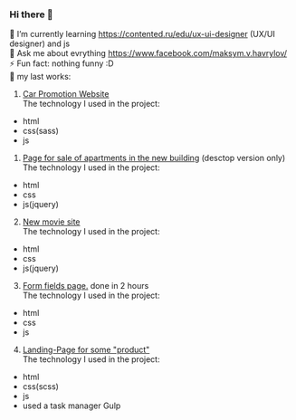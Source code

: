 ### Hi there 👋
🌱 I’m currently learning https://contented.ru/edu/ux-ui-designer (UX/UI designer) and js <br>
💬 Ask me about evrything https://www.facebook.com/maksym.v.havrylov/ <br>
⚡ Fun fact: nothing funny :D <br>
🔭 my last works: <br>
1) <a href="https://maksym-havrylov.github.io/car_promotion/">Car Promotion Website</a><br>
The technology I used in the project:
- html
- css(sass)
- js
1) <a href="https://maksym-havrylov.github.io/melody/">Page for sale of apartments in the new building</a> (desctop version only)<br>
The technology I used in the project:
- html
- css
- js(jquery)
2) <a href="https://maksym-havrylov.github.io/film/">New movie site</a><br>
The technology I used in the project:
- html
- css
- js(jquery)
3) <a href="https://maksym-havrylov.github.io/Personal-info-form/">Form fields page.</a> done in 2 hours<br>
The technology I used in the project:
- html
- css
- js
4) <a href="https://maksym-havrylov.github.io/prodoct/">Landing-Page for some "product"</a><br>
The technology I used in the project:
- html
- css(scss)
- js
- used a task manager Gulp
<!--
**Maksym-Havrylov/Maksym-Havrylov** is a ✨ _special_ ✨ repository because its `README.md` (this file) appears on your GitHub profile.

Here are some ideas to get you started:

- 🔭 I’m currently working on ...

- 👯 I’m looking to collaborate on ...
- 🤔 I’m looking for help with ...
- 📫 How to reach me: ...
- 😄 Pronouns: ...

-->
